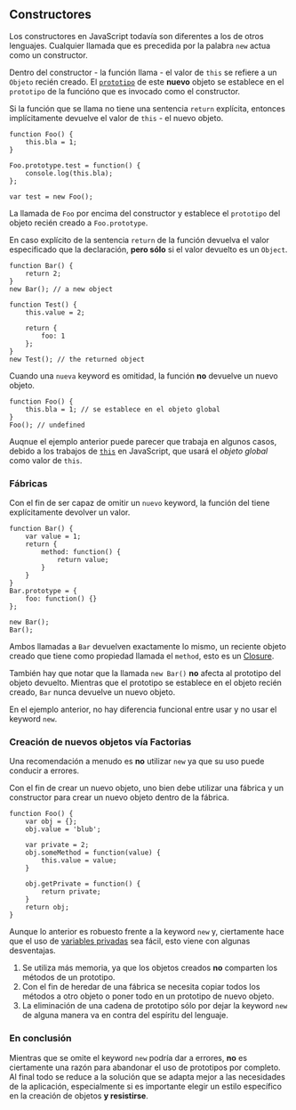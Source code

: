 ## Constructores 

Los constructores en JavaScript todavía son diferentes a los de otros lenguajes.
Cualquier llamada que es precedida por la palabra `new` actua como un constructor.

Dentro del constructor - la función llama - el valor de `this` se refiere a un
`Objeto` recién creado. El [`prototipo`](#object.prototype) de este **nuevo** 
objeto se establece en el `prototipo` de la funcióno que es invocado como el
constructor.

Si la función que se llama no tiene una sentencia `return` explícita, entonces
implícitamente devuelve el valor de `this` - el nuevo objeto.  

    function Foo() {
        this.bla = 1;
    }

    Foo.prototype.test = function() {
        console.log(this.bla);
    };

    var test = new Foo();

La llamada de `Foo` por encima del constructor y establece el `prototipo` del objeto
recién creado a `Foo.prototype`.

En caso explícito de la sentencia `return` de la función devuelva el valor especificado
que la declaración, **pero sólo** si el valor devuelto es un `Object`.                                     

    function Bar() {
        return 2;
    }
    new Bar(); // a new object

    function Test() {
        this.value = 2;

        return {
            foo: 1
        };
    }
    new Test(); // the returned object

Cuando una `nueva` keyword es omitidad, la función **no** devuelve un nuevo objeto. 

    function Foo() {
        this.bla = 1; // se establece en el objeto global
    }
    Foo(); // undefined

Auqnue el ejemplo anterior puede parecer que trabaja en algunos casos, debido
a los trabajos de [`this`](#function.this) en JavaScript, que usará el
*objeto global* como valor de `this`.

### Fábricas

Con el fin de ser capaz de omitir un `nuevo` keyword, la función del tiene 
explícitamente devolver un valor.

    function Bar() {
        var value = 1;
        return {
            method: function() {
                return value;
            }
        }
    }
    Bar.prototype = {
        foo: function() {}
    };

    new Bar();
    Bar();

Ambos llamadas a `Bar` devuelven exactamente lo mismo, un reciente objeto creado que
tiene como propiedad llamada el `method`, esto es un 
[Closure](#function.closures).

También hay que notar que la llamada `new Bar()` **no** afecta al prototipo
del objeto devuelto. Mientras que el prototipo se establece en el objeto recién creado,
 `Bar` nunca devuelve un nuevo objeto.

En el ejemplo anterior, no hay diferencia funcional entre usar y no usar
el keyword `new`.


### Creación de nuevos objetos vía Factorias

Una recomendación a menudo es **no** utilizar `new` ya que su uso puede
conducir a errores.

Con el fin de crear un nuevo objeto, uno bien debe utilizar una fábrica y un 
constructor para crear un nuevo objeto dentro de la fábrica.

    function Foo() {
        var obj = {};
        obj.value = 'blub';

        var private = 2;
        obj.someMethod = function(value) {
            this.value = value;
        }

        obj.getPrivate = function() {
            return private;
        }
        return obj;
    }

Aunque lo anterior es robuesto frente a la keyword `new` y, ciertamente hace
que el uso de [variables privadas](#function.closures) sea fácil, esto viene con
algunas desventajas.

 1. Se utiliza más memoria, ya que los objetos creados **no** comparten los métodos de
    un prototipo.
 2. Con el fin de heredar de una fábrica se necesita copiar todos los métodos a otro
    objeto o poner todo en un prototipo de nuevo objeto.
 3. La eliminación de una cadena de prototipo sólo por dejar la keyword `new` de
    alguna manera va en contra del espíritu del lenguaje.

### En conclusión

Mientras que se omite el keyword `new` podría dar a errores,  **no** es ciertamente 
una razón para abandonar el uso de prototipos por completo. Al final todo se reduce a 
la solución que se adapta mejor a las necesidades de la aplicación, especialmente si es 
importante elegir un estilo específico en la creación de objetos 
**y resistirse**.


